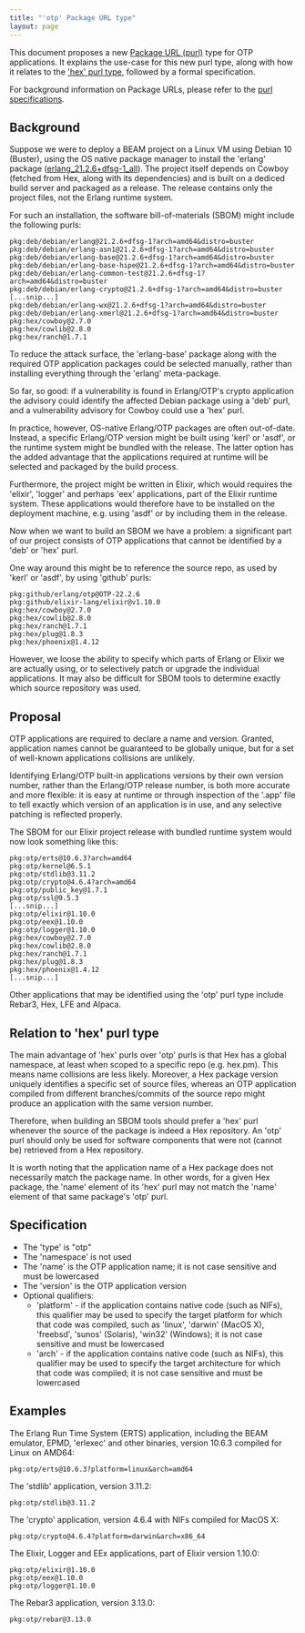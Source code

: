 ```yaml
---
title: "'otp' Package URL type"
layout: page
---
```


This document proposes a new [Package URL (purl)](https://github.com/package-url/purl-spec) type for OTP applications. It explains the use-case for this new purl type, along with how it relates to the ['hex' purl type](https://github.com/hexpm/specifications/blob/master/package-url.md), followed by a formal specification.

For background information on Package URLs, please refer to the [purl specifications](https://github.com/package-url/purl-spec).

## Background

Suppose we were to deploy a BEAM project on a Linux VM using Debian 10 (Buster), using the OS native package manager to install the 'erlang' package ([erlang_21.2.6+dfsg-1_all](https://debian.pkgs.org/10/debian-main-amd64/erlang_21.2.6+dfsg-1_all.deb.html)). The project itself depends on Cowboy (fetched from Hex, along with its dependencies) and is built on a dediced build server and packaged as a release. The release contains only the project files, not the Erlang runtime system.

For such an installation, the software bill-of-materials (SBOM) might include the following purls:

```
pkg:deb/debian/erlang@21.2.6+dfsg-1?arch=amd64&distro=buster
pkg:deb/debian/erlang-asn1@21.2.6+dfsg-1?arch=amd64&distro=buster
pkg:deb/debian/erlang-base@21.2.6+dfsg-1?arch=amd64&distro=buster
pkg:deb/debian/erlang-base-hipe@21.2.6+dfsg-1?arch=amd64&distro=buster
pkg:deb/debian/erlang-common-test@21.2.6+dfsg-1?arch=amd64&distro=buster
pkg:deb/debian/erlang-crypto@21.2.6+dfsg-1?arch=amd64&distro=buster
[...snip...]
pkg:deb/debian/erlang-wx@21.2.6+dfsg-1?arch=amd64&distro=buster
pkg:deb/debian/erlang-xmerl@21.2.6+dfsg-1?arch=amd64&distro=buster
pkg:hex/cowboy@2.7.0
pkg:hex/cowlib@2.8.0
pkg:hex/ranch@1.7.1
```

To reduce the attack surface, the 'erlang-base' package along with the required OTP application packages could be selected manually, rather than installing everything through the 'erlang' meta-package.

So far, so good: if a vulnerability is found in Erlang/OTP's crypto application the advisory could identify the affected Debian package using a 'deb' purl, and a vulnerability advisory for Cowboy could use a 'hex' purl.

In practice, however, OS-native Erlang/OTP packages are often out-of-date. Instead, a specific Erlang/OTP version might be built using 'kerl' or 'asdf', or the runtime system might be bundled with the release. The latter option has the added advantage that the applications required at runtime will be selected and packaged by the build process.

Furthermore, the project might be written in Elixir, which would requires the 'elixir', 'logger' and perhaps 'eex' applications, part of the Elixir runtime system. These applications would therefore have to be installed on the deployment machine, e.g. using 'asdf' or by including them in the release.

Now when we want to build an SBOM we have a problem: a significant part of our project consists of OTP applications that cannot be identified by a 'deb' or 'hex' purl.

One way around this might be to reference the source repo, as used by 'kerl' or 'asdf', by using 'github' purls:

```
pkg:github/erlang/otp@OTP-22.2.6
pkg:github/elixir-lang/elixir@v1.10.0
pkg:hex/cowboy@2.7.0
pkg:hex/cowlib@2.8.0
pkg:hex/ranch@1.7.1
pkg:hex/plug@1.8.3
pkg:hex/phoenix@1.4.12
```

However, we loose the ability to specify which parts of Erlang or Elixir we are actually using, or to selectively patch or upgrade the individual applications. It may also be difficult for SBOM tools to determine exactly which source repository was used.

## Proposal

OTP applications are required to declare a name and version. Granted, application names cannot be guaranteed to be globally unique, but for a set of well-known applications collisions are unlikely.

Identifying Erlang/OTP built-in applications versions by their own version number, rather than the Erlang/OTP release number, is both more accurate and more flexible: it is easy at runtime or through inspection of the '.app' file to tell exactly which version of an application is in use, and any selective patching is reflected properly.

The SBOM for our Elixir project release with bundled runtime system would now look something like this:

```
pkg:otp/erts@10.6.3?arch=amd64
pkg:otp/kernel@6.5.1
pkg:otp/stdlib@3.11.2
pkg:otp/crypto@4.6.4?arch=amd64
pkg:otp/public_key@1.7.1
pkg:otp/ssl@9.5.3
[...snip...]
pkg:otp/elixir@1.10.0
pkg:otp/eex@1.10.0
pkg:otp/logger@1.10.0
pkg:hex/cowboy@2.7.0
pkg:hex/cowlib@2.8.0
pkg:hex/ranch@1.7.1
pkg:hex/plug@1.8.3
pkg:hex/phoenix@1.4.12
[...snip...]
```

Other applications that may be identified using the 'otp' purl type include Rebar3, Hex, LFE and Alpaca.

## Relation to 'hex' purl type

The main advantage of 'hex' purls over 'otp' purls is that Hex has a global namespace, at least when scoped to a specific repo (e.g. hex.pm). This means name collisions are less likely. Moreover, a Hex package version uniquely identifies a specific set of source files, whereas an OTP application compiled from different branches/commits of the source repo might produce an application with the same version number.

Therefore, when building an SBOM tools should prefer a 'hex' purl whenever the source of the package is indeed a Hex repository. An 'otp' purl should only be used for software components that were not (cannot be) retrieved from a Hex repository.

It is worth noting that the application name of a Hex package does not necessarily match the package name. In other words, for a given Hex package, the 'name' element of its 'hex' purl may not match the 'name' element of that same package's 'otp' purl.

## Specification

* The 'type' is "otp"
* The 'namespace' is not used
* The 'name' is the OTP application name; it is not case sensitive and must be lowercased
* The 'version' is the OTP application version
* Optional qualifiers:
  * 'platform' - if the application contains native code (such as NIFs), this qualifier may be used to specify the target platform for which that code was compiled, such as 'linux', 'darwin' (MacOS X), 'freebsd', 'sunos' (Solaris), 'win32' (Windows); it is not case sensitive and must be lowercased
  * 'arch' - if the application contains native code (such as NIFs), this qualifier may be used to specify the target architecture for which that code was compiled; it is not case sensitive and must be lowercased

## Examples

The Erlang Run Time System (ERTS) application, including the BEAM emulator, EPMD, 'erlexec' and other binaries, version 10.6.3 compiled for Linux on AMD64:

    pkg:otp/erts@10.6.3?platform=linux&arch=amd64

The 'stdlib' application, version 3.11.2:

    pkg:otp/stdlib@3.11.2

The 'crypto' application, version 4.6.4 with NIFs compiled for MacOS X:

    pkg:otp/crypto@4.6.4?platform=darwin&arch=x86_64

The Elixir, Logger and EEx applications, part of Elixir version 1.10.0:

    pkg:otp/elixir@1.10.0
    pkg:otp/eex@1.10.0
    pkg:otp/logger@1.10.0

The Rebar3 application, version 3.13.0:

    pkg:otp/rebar@3.13.0
